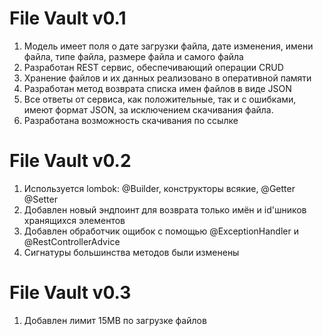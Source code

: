 # File Vault v0.1
1. Модель имеет поля о дате загрузки файла, дате изменения, имени файла, типе файла, размере файла и самого файла
2. Разработан REST сервис, обеспечивающий операции CRUD
3. Хранение файлов и их данных реализовано в оперативной памяти
4. Разработан метод возврата списка имен файлов в виде JSON
5. Все ответы от сервиса, как положительные, так и с ошибками, имеют формат JSON, за исключением скачивания файла.
6. Разработана возможность cкачивания по ссылке

# File Vault v0.2
1. Используется lombok: @Builder, конструкторы всякие, @Getter @Setter
2. Добавлен новый эндпоинт для возврата только имён и id'шников хранящихся элементов
3. Добавлен обработчик ощибок с помощью @ExceptionHandler и @RestControllerAdvice
4. Сигнатуры большинства методов были изменены

# File Vault v0.3
1. Добавлен лимит 15MB по загрузке файлов

